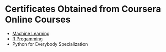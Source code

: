 # Certificates Obtained from Coursera Online Courses

- [Machine Learning](https://github.com/jansenicus/coursera/blob/master/certificates/01%20Coursera%2064J6REZ3TLNX.pdf)
- [R Progamming](https://github.com/jansenicus/coursera/blob/master/certificates/02%20Coursera%208U4M3E7BZHR6.pdf)
- Python for Everybody Specialization
